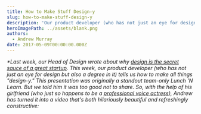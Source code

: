 ```yaml
---
title: How to Make Stuff Design-y
slug: how-to-make-stuff-design-y
description: 'Our product developer (who has not just an eye for design but also a degree in it) tells us how to make all things "design-y." '
heroImagePath: ../assets/blank.png
authors:
  - Andrew Murray
date: 2017-05-09T00:00:00.000Z
---
```


_\*Last week, our Head of Design wrote about why [design is the secret sauce of a great startup](https://www.astronomer.io/blog/every-great-startups-secret-sauce-design). This week, our product developer (who has not just an eye for design but also a degree in it) tells us how to make all things "design-y." This presentation was originally a standout team-only Lunch 'N Learn. But we told him it was too good not to share. So, with the help of his girlfriend (who just so happens to be a [professional voice actress](https://www.ilovevoiceover.pro/)), Andrew has turned it into a video that's both hilariously beautiful and refreshingly constructive:_

